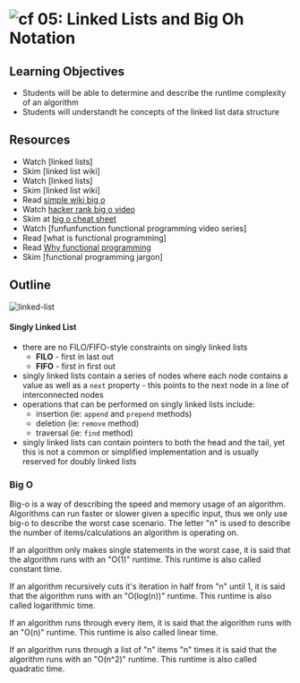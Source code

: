 ![cf](http://i.imgur.com/7v5ASc8.png) 05: Linked Lists and Big Oh Notation
=====================================

## Learning Objectives
* Students will be able to determine and describe the runtime complexity of an algorithm
* Students will understandt he concepts of the linked list data structure

## Resources
* Watch [linked lists]
* Skim [linked list wiki]
* Watch [linked lists]
* Skim [linked list wiki]
* Read [simple wiki big o]
* Watch [hacker rank big o video]
* Skim at [big o cheat sheet]
* Watch [funfunfunction functional programming video series]
* Read [what is functional programming]
* Read [Why functional programming](https://github.com/getify/Functional-Light-JS/blob/master/ch1.md)
* Skim [functional programming jargon]

## Outline

![linked-list](https://s3-us-west-2.amazonaws.com/slugbyte-assets/linked-list.svg)

#### Singly Linked List
* there are no FILO/FIFO-style constraints on singly linked lists
  * **FILO** - first in last out
  * **FIFO** - first in first out
* singly linked lists contain a series of nodes where each node contains a value as well as a `next` property - this points to the next node in a line of interconnected nodes
* operations that can be performed on singly linked lists include:
  * insertion (ie: `append` and `prepend` methods)
  * deletion (ie: `remove` method)
  * traversal (ie: `find` method)
* singly linked lists can contain pointers to both the head and the tail, yet this is not a common or simplified implementation and is usually reserved for doubly linked lists

### Big O
Big-o is a way of describing the speed and memory usage of an algorithm. Algorithms can run faster or slower given a specific input, thus we only use big-o to describe the worst case scenario. The letter "n" is used to describe the number of items/calculations an algorithm is operating on.

If an algorithm only makes single statements in the worst case, it is said that the algorithm runs with an "O(1)" runtime.  This runtime is also called constant time.

If an algorithm recursively cuts it's iteration in half from "n" until 1, it is said that the algorithm runs with an "O(log(n))" runtime. This runtime is also called logarithmic time.

If an algorithm runs through every item, it is said that the algorithm runs with an "O(n)" runtime. This runtime is also called linear time.

If an algorithm runs through a list of "n" items "n" times it is said that the algorithm runs with an "O(n^2)" runtime. This runtime is also called quadratic time.


[simple wiki big o]: https://simple.wikipedia.org/wiki/Big_O_notation
[hacker rank big o video]: https://www.youtube.com/watch?v=v4cd1O4zkGw
[Big O Cheat Sheet]: http://bigocheatsheet.com/
